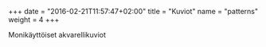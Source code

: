 +++
date = "2016-02-21T11:57:47+02:00"
title = "Kuviot"
name = "patterns"
weight = 4
+++

Monikäyttöiset akvarellikuviot
